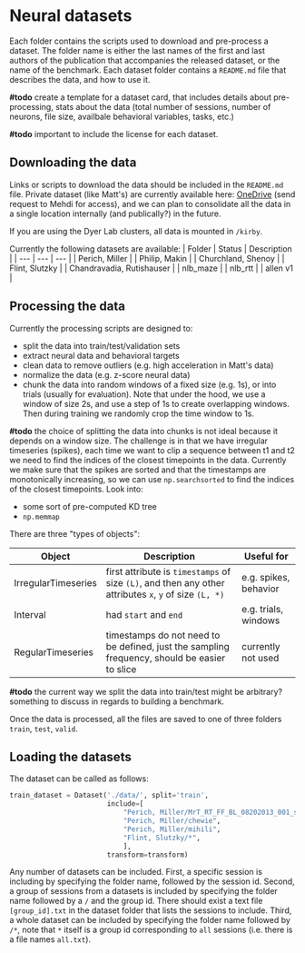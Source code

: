 # Neural datasets 
Each folder contains the scripts used to download and pre-process a dataset. The folder name is either the last names of the first and last authors of the publication that accompanies the released dataset, or the name of the benchmark. Each dataset folder contains a `README.md` file that describes the data, and how to use it. 

**#todo** create a template for a dataset card, that includes details about pre-processing, stats about the data (total number of sessions, number of neurons, file size, availbale behavioral variables, tasks, etc.) 

**#todo** important to include the license for each dataset. 

## Downloading the data
Links or scripts to download the data should be included in the `README.md` file. Private dataset (like Matt's) are currently available here: [OneDrive](https://gtvault-my.sharepoint.com/:f:/r/personal/mazabou3_gatech_edu/Documents/Project%20Kirby?csf=1&web=1&e=MZDWEW) (send request to Mehdi for access), and we can plan to consolidate all the data in a single location internally (and publically?) in the future.

If you are using the Dyer Lab clusters, all data is mounted in `/kirby`. 

Currently the following datasets are available:
| Folder | Status | Description |
| --- | --- | --- | 
| Perich, Miller | 
| Philip, Makin | 
| Churchland, Shenoy |
| Flint, Slutzky | 
| Chandravadia, Rutishauser |
| nlb_maze | 
| nlb_rtt | 
| allen v1 |

## Processing the data

Currently the processing scripts are designed to:
- split the data into train/test/validation sets
- extract neural data and behavioral targets
- clean data to remove outliers (e.g. high acceleration in Matt's data)
- normalize the data (e.g. z-score neural data)
- chunk the data into random windows of a fixed size (e.g. 1s), or into trials (usually for evaluation). Note that under the hood, we use a window of size 2s, and use a step of 1s to create overlapping windows. Then during training we randomly crop the time window to 1s. 

**#todo** the choice of splitting the data into chunks is not ideal because it depends on a window size. The challenge is in that we have irregular timeseries (spikes), each time we want to clip a sequence between t1 and t2 we need to find the indices of the closest timepoints in the data. Currently we make sure that the spikes are sorted and that the timestamps are monotonically increasing, so we can use `np.searchsorted` to find the indices of the closest timepoints. 
Look into:
- some sort of pre-computed KD tree
- `np.memmap`

There are three "types of objects":

| Object | Description | Useful for |
| --- | --- | --- |
| IrregularTimeseries | first attribute is `timestamps` of size `(L)`, and then any other attributes `x`, `y` of size `(L, *)` | e.g. spikes, behavior |
| Interval | had `start` and `end`| e.g. trials, windows |
| RegularTimeseries | timestamps do not need to be defined, just the sampling frequency, should be easier to slice | currently not used |

**#todo** the current way we split the data into train/test might be arbitrary? something to discuss in regards to building a benchmark.

Once the data is processed, all the files are saved to one of three folders `train`, `test`, `valid`. 

## Loading the datasets
The dataset can be called as follows:
```python
train_dataset = Dataset('./data/', split='train',
                        include=[
                            "Perich, Miller/MrT_RT_FF_BL_08202013_001_stripped"
                            "Perich, Miller/chewie", 
                            "Perich, Miller/mihili",
                            "Flint, Slutzky/*",
                            ], 
                        transform=transform)
```

Any number of datasets can be included. First, a specific session is including by specifying the folder name, followed by the session id. Second, a group of sessions from a datasets is included by specifying the folder name followed by a `/` and the group id. There should exist a text file `[group_id].txt` in the dataset folder that lists the sessions to include. Third, a whole dataset can be included by specifying the folder name followed by `/*`, note that `*` itself is a group id corresponding to `all` sessions (i.e. there is a file names `all.txt`).
